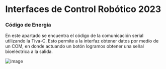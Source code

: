 # Interfaces de Control Robótico 2023
### Código de Energia
En este apartado se encuentra el código de la comunicación serial utilizando la Tiva-C. Esto permite a la interfaz obtener datos por medio de un COM, en donde actuando un botón logramos obtener una señal bioeléctrica a la salida. 

![image](https://github.com/Fer18313/Matlab_AutoExtract/assets/80397009/f22784a4-9b66-48ee-a09c-011ec2cb41f7)
